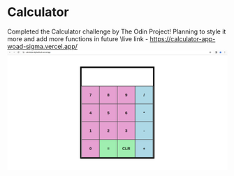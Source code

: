 # Calculator
Completed the Calculator challenge by The Odin Project!
Planning to style it more and add more functions in future
\live link - https://calculator-app-woad-sigma.vercel.app/
![Alt text](image-1.png)

